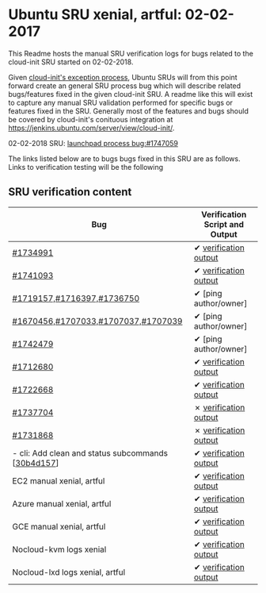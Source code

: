 Ubuntu SRU xenial, artful: 02-02-2017
=====
This Readme hosts the manual SRU verification logs for bugs related to the cloud-init SRU started on 02-02-2018.

Given [cloud-init's exception process](https://wiki.ubuntu.com/CloudinitUpdates), Ubuntu SRUs will from this point forward create an general SRU process bug which will describe related bugs/features fixed in the given cloud-init SRU. A readme like this will exist to capture any manual SRU validation performed for specific bugs or features fixed in the SRU. Generally most of the features and bugs should be covered by cloud-init's conituous integration at https://jenkins.ubuntu.com/server/view/cloud-init/.


02-02-2018 SRU: [launchpad process bug:#1747059](https://pad.lv/1747059)


The links listed below are to bugs bugs fixed in this SRU are as follows. Links to verification testing will be the following


## SRU verification content
| Bug | Verification Script and Output |
| -------- |  -------- |
| [#1734991](http://pad.lv/1734991) | ✔ [verification output](../bugs/lp-1734991.txt) |
| [#1741093](http://pad.lv/1741093) | ✔ [verification output](../bugs/lp-1741093.txt) |
| [#1719157,#1716397,#1736750](http://pad.lv/1719157) | ✔ [ping author/owner] |
| [#1670456,#1707033,#1707037,#1707039](http://pad.lv/1670456) | ✔ [ping author/owner] |
| [#1742479](http://pad.lv/1742479) | ✔ [ping author/owner] |
| [#1712680](http://pad.lv/1712680) | ✔ [verification output](../bugs/lp-1712680.txt) |
| [#1722668](http://pad.lv/1722668) | ✔ [verification output](../bugs/lp-1722668.txt) |
| [#1737704](http://pad.lv/1737704) | ✗ [verification output](../bugs/lp-1737704.txt) |
| [#1731868](http://pad.lv/1731868) | ✗ [verification output](../bugs/lp-1731868.txt) |
| - cli: Add clean and status subcommands \[[30b4d157](https://git.launchpad.net/cloud-init/commit/?id=30b4d157)\] | ✔ [verification output](../manual/ec2-sru-17.2.35.txt)|
| EC2 manual xenial, artful | ✔ [verification output](../manual/ec2-sru-17.2.35.txt) |
| Azure manual xenial, artful | ✔ [verification output](../manual/azure-sru-17.2.35.txt) |
| GCE manual xenial, artful | ✔ [verification output](../manual/gce-sru-17.2.35.txt) |
| Nocloud-kvm logs xenial | ✔ [verification output](../manual/nocloud-kvm-sru-17.2.35.txt) |
| Nocloud-lxd logs xenial, artful | ✔ [verification output](../manual/nocloud-lxd-sru-17.2.35.txt) |

